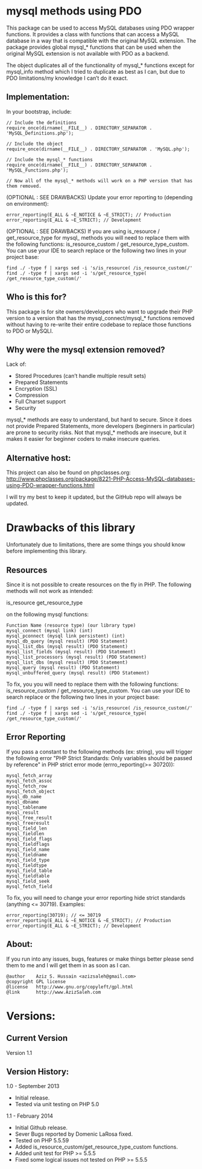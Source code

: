 mysql methods using PDO
===============================
This package can be used to access MySQL databases using PDO wrapper functions. It provides a class with functions that can access a MySQL database in a way that is compatible with the original MySQL extension. The package provides global mysql_* functions that can be used when the original MySQL extension is not available with PDO as a backend.

The object duplicates all of the functionality of mysql_* functions except for mysql_info method which I tried to duplicate as best as I can, but due to PDO limitations/my knowledge I can’t do it exact.

Implementation:
---------------
In your bootstrap, include:

    // Include the definitions
    require_once(dirname(__FILE__) . DIRECTORY_SEPARATOR . 'MySQL_Definitions.php');
     
    // Include the object
    require_once(dirname(__FILE__) . DIRECTORY_SEPARATOR . 'MySQL.php');
     
    // Include the mysql_* functions
    require_once(dirname(__FILE__) . DIRECTORY_SEPARATOR . 'MySQL_Functions.php');
     
    // Now all of the mysql_* methods will work on a PHP version that has them removed.

(OPTIONAL : SEE DRAWBACKS) Update your error reporting to (depending on environment):

    error_reporting(E_ALL & ~E_NOTICE & ~E_STRICT); // Production
    error_reporting(E_ALL & ~E_STRICT); // Development

(OPTIONAL : SEE DRAWBACKS) If you are using is_resource / get_resource_type for mysql_ methods you will need to replace them with the following functions: is_resource_custom / get_resource_type_custom. You can use your IDE to search replace or the following two lines in your project base:


    find ./ -type f | xargs sed -i 's/is_resource( /is_resource_custom(/'
    find ./ -type f | xargs sed -i 's/get_resource_type( /get_resource_type_custom(/'


Who is this for?
----------------
This package is for site owners/developers who want to upgrade their PHP version to a version that has the mysql_connect/mysql_* functions removed without having to re-write their entire codebase to replace those functions to PDO or MySQLI.

Why were the mysql extension removed?
-------------------------------------
Lack of:

* Stored Procedures (can’t handle multiple result sets)
* Prepared Statements
* Encryption (SSL)
* Compression
* Full Charset support
* Security

mysql_* methods are easy to understand, but hard to secure. Since it does not provide Prepared Statements, more developers (beginners in particular) are prone to security risks. Not that mysql_* methods are insecure, but it makes it easier for beginner coders to make insecure queries.

Alternative host:
-----------------
This project can also be found on phpclasses.org:
http://www.phpclasses.org/package/8221-PHP-Access-MySQL-databases-using-PDO-wrapper-functions.html

I will try my best to keep it updated, but the GitHub repo will always be updated.

Drawbacks of this library
=========================
Unfortunately due to limitations, there are some things you should know before implementing this library.

Resources
---------
Since it is not possible to create resources on the fly in PHP. The following methods will not work as intended:

is_resource
get_resource_type

on the following mysql functions:

    Function Name (resource type) (our library type)
    mysql_connect (mysql link) (int)
    mysql_pconnect (mysql link persistent) (int)
    mysql_db_query (mysql result) (PDO Statement)
    mysql_list_dbs (mysql result) (PDO Statement)
    mysql_list_fields (mysql result) (PDO Statement)
    mysql_list_processors (mysql result) (PDO Statement)
    mysql_list_dbs (mysql result) (PDO Statement)
    mysql_query (mysql result) (PDO Statement)
    mysql_unbuffered_query (mysql result) (PDO Statement)

To fix, you you will need to replace them with the following functions: is_resource_custom / get_resource_type_custom. You can use your IDE to search replace or the following two lines in your project base:

    find ./ -type f | xargs sed -i 's/is_resource( /is_resource_custom(/'
    find ./ -type f | xargs sed -i 's/get_resource_type( /get_resource_type_custom(/'

Error Reporting
---------------
If you pass a constant to the following methods (ex: string), you will  trigger the following error "PHP Strict Standards:  Only variables should be passed by reference" in PHP strict error mode (errro_reporting(>= 30720)):

    mysql_fetch_array
    mysql_fetch_assoc
    mysql_fetch_row
    mysql_fetch_object
    mysql_db_name
    mysql_dbname
    mysql_tablename
    mysql_result
    mysql_free_result
    mysql_freeresult
    mysql_field_len
    mysql_fieldlen
    mysql_field_flags
    mysql_fieldflags
    mysql_field_name
    mysql_fieldname
    mysql_field_type
    mysql_fieldtype
    mysql_field_table
    mysql_fieldtable
    mysql_field_seek
    mysql_fetch_field

To fix, you will need to change your error reporting hide strict standards (anything <= 30719). Examples:

    error_reporting(30719); // <= 30719
    error_reporting(E_ALL & ~E_NOTICE & ~E_STRICT); // Production
    error_reporting(E_ALL & ~E_STRICT); // Development

About:
------
If you run into any issues, bugs, features or make things better please send them to me and I will get them in as soon as I can.

    @author    Aziz S. Hussain <azizsaleh@gmail.com>
    @copyright GPL license 
    @license   http://www.gnu.org/copyleft/gpl.html 
    @link      http://www.AzizSaleh.com

Versions:
=========

Current Version
---------------
Version 1.1

Version History:
----------------
1.0 - September 2013
* Initial release.
* Tested via unit testing on PHP 5.0

1.1 - February 2014
* Initial Github release.
* Sever Bugs reported by Domenic LaRosa fixed.
* Tested on PHP 5.5.59
* Added is_resource_custom/get_resource_type_custom functions.
* Added unit test for PHP >= 5.5.5
* Fixed some logical issues not tested on PHP >= 5.5.5